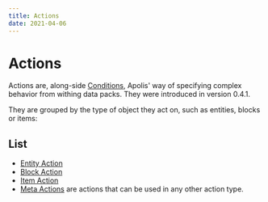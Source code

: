 ```yaml
---
title: Actions
date: 2021-04-06
---
```

# Actions

Actions are, along-side [Conditions](conditions.md), Apolis' way of specifying complex behavior from withing data packs. They were introduced in version 0.4.1.

They are grouped by the type of object they act on, such as entities, blocks or items:

## List

* [Entity Action](entity_actions.md)
* [Block Action](block_actions.md)
* [Item Action](item_actions.md)
* [Meta Actions](meta_actions.md) are actions that can be used in any other action type.
